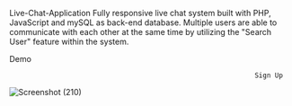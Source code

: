 Live-Chat-Application
Fully responsive live chat system built with PHP, JavaScript and mySQL as back-end database. Multiple users are able to communicate with each other at the same time by utilizing the "Search User" feature within the system.

Demo

                                                                 Sign Up
![Screenshot (210)](https://user-images.githubusercontent.com/107808348/191337212-eefa412e-e6b8-4f2e-893e-d7eab4ee2793.png)

